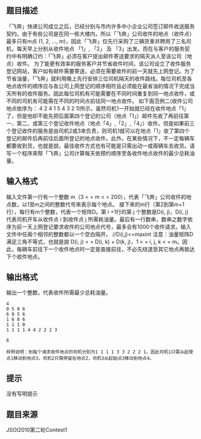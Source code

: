 


## 题目描述
「飞奔」快递公司成立之后，已经分别与市内许多中小企业公司签订邮件收送服务契约。由于有些公司是在同一栋大楼内，所以「飞奔」公司收件的地点（收件点）最多只有m点 (1, 2, …, m)，因此「飞奔」仅先行采购了三辆货車并聘用了三名司机，每天早上分别从收件地点 「1」, 「2」 及 「3」出发。而在与客户的服务契约中有明确订约：「飞奔」必须在客户提出邮件寄送要求的隔天派人至该公司（地点）收件。
为了能更有效率的服务客户并节省收件时间，该公司设立了收件服务登记网站，客户如有邮件需要寄送，必须在需要收件的前一天就先上网登记。为了节省油量，「飞奔」就利用晚上先行安排三位司机隔天的收件路线。每位司机至各地点收件的顺序应与各公司上网登记的顺序相符且必须能在最省油的情况下完成当天所有的收件服务。因此每位司机有可能需要在不同时间重复到同一地点收件，或不同的司机有可能需在不同的时间点前往同一地点收件。
如下面范例二(收件公司地点依序为： 4 2 4 1 5 4 3 2 1)所示，虽然司机1一开始就已经在收件地点「1」了，但是他却不能先把后面第四个登记的公司（地点「1」）邮件先收了再前往第一、第二、或第三个登记收件地点（地点「4」,「2」,「4」）收件。但是如果前三个登记收件的服务是由司机2或3來负责，则司机1就可以在地点「1」收了第四个登记的邮件后再前往后面所登记的地点收件。此外，在某些情况下，不一定每辆车都要收到货，也就是說，最佳收件方式也有可能是只需出动一或兩辆车去收货。请写一个程序來帮「飞奔」公司计算每天依预约顺序至各收件地点收件的最少总耗油量。 
## 输入格式
输入文件第一行有一个整数 m（3 < = m < = 200），代表「飞奔」公司收件的地点数，以1至m之间的整数代号來表示每个地点。
接下來的m行（第2到第m+1行），每行有m个整数，代表一个矩阵D。第 i +1行的第 j 个整数是D(i, j)，D(i, j) 代表司机开车从收件点 i 到收件点 j 所需耗油量。最后有一行数串，数串之数字依序为前一天上网登记要求收件的公司地点代号，最多会有1000个收件请求。输入文件中任兩个相邻的整数都以一个空白隔开。 //D(i,j)<=maxint
注意：油量矩阵D满足三角不等式，也就是說 D(i, j) < = D(i, k) + D(k, j)，1 < = i, j, k < = m。因此，每辆车前往下一个收件地点时一定是直接前往，不必先绕道至其它地点再抵达下个收件地点。 
## 输出格式
输出一个整数，代表收件所需最少总耗油量。 

```input1
4 
0 5 0 6 
6 0 5 6 
1 6 0 6 
1 1 1 0 
1 1 1 1 4 4 2 2 2 3 

```
```output1
6   

样例说明：到每个请求收件地点的司机分别为1 1 1 1 3 3 2 2 2 1，因此司机1只需从起使点1移动到地点3，司机2只需停留在地点2，司机3从起始点3移动到地点4。 
```

## 提示
没有写明提示
## 题目来源
JSOI2010第二轮Contest1


